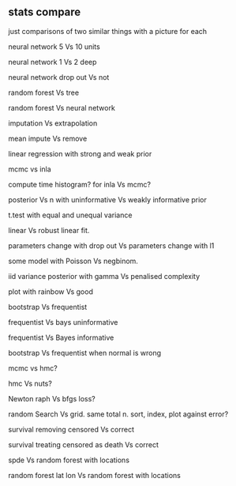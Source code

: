 stats compare
-------------------


just comparisons of two similar things with a picture for each



neural network 5 Vs 10 units

neural network 1 Vs 2 deep

neural network drop out Vs not



random forest Vs tree


random forest Vs neural network


imputation Vs extrapolation


mean impute Vs remove



linear regression with strong and weak prior

mcmc vs inla


compute time histogram? for inla Vs mcmc?

posterior Vs n with uninformative Vs weakly informative prior



t.test with equal and unequal variance

linear Vs robust linear fit.

parameters change with drop out Vs parameters change with l1


some model with Poisson Vs negbinom.


iid variance posterior with gamma Vs penalised complexity


plot with rainbow Vs good

bootstrap Vs frequentist

frequentist Vs bays uninformative

frequentist Vs Bayes informative


bootstrap Vs frequentist when normal is wrong


mcmc vs hmc?

hmc Vs nuts?


Newton raph Vs bfgs loss?



random Search Vs grid. same total n. sort, index, plot against error?



survival removing censored Vs correct

survival treating censored as death Vs correct



spde Vs random forest with locations

random forest lat lon Vs random forest with locations




